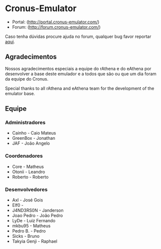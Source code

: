 Cronus-Emulator
===============

* Portal: (http://portal.cronus-emulator.com/)
* Forum: (http://forum.cronus-emulator.com/)

Caso tenha dúvidas procure ajuda no forum, qualquer bug favor reportar [aqui](https://github.com/Cronus-Emulator/Cronus-Emulator/issues).


Agradecimentos
--------------
Nossos agradecimentos especiais a equipe do rAthena e do eAthena por desenvolver a base deste emulador e a todos que são ou que um dia foram da equipe do Cronus.

Special thanks to all rAthena and eAthena team for the development of the emulator base.


Equipe
------
### Administradores
- Cainho		- Caio Mateus
- GreenBox		- Jonathan
- JAF			- João Angelo

### Coordenadores
- Core			- Matheus
- Otonii		- Leandro
- Roberto		- Roberto

### Desenvolvedores
- Axl		- José Gois
- Elf0			- 
- J4ND3RS0N		- Janderson
- Joao Pedro	- João Pedro
- LyDe			- Luiz Fernando
- mkbu95		- Matheus
- Pedro B.		- Pedro
- Sicks			- Bruno
- Takyia Genji	- Raphael
